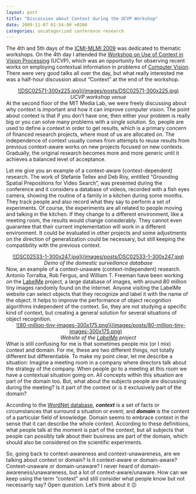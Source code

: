 ```yaml
---
layout: post
title: "Discussion about Context during the UCVP Workshop"
date: 2009-11-07 01:54:00 +0200
categories: uncategorized conference research
---
```


The 4th and 5th days of the <a href="http://69.89.31.239/~hildeber/?p=96">ICMI-MLMI 2009</a> was dedicated to thematic workshops. On the 4th day I attended the <a href="http://hmi.ewi.utwente.nl/ucvp09">Workshop on Use of Context in Vision Processing</a> (UCVP), which was an opportunity for observing recent works on employing contextual information in problems of <a href="http://en.wikipedia.org/wiki/Computer_vision">Computer Vision</a>. There were very good talks all over the day, but what really interested me was a half-hour discussion about “Context” at the end of the workshop.

<div style="clear: both; text-align: center;"><a href="http://69.89.31.239/~hildeber/wp-content/uploads/2009/11/DSC02571.jpg" style="margin-left: 1em; margin-right: 1em;">![DSC02571-300x225.jpg](/images/posts/DSC02571-300x225.jpg)</a></div>
<div style="text-align: center;"><i>UCVP workshop venue</i></div>
At the second floor of the MIT Media Lab, we were freely discussing about why context is important and how it can improve computer vision. The point about context is that if you don’t have one, then either your problem is really big or you can solve many problems with a single solution. So, people are used to define a context in order to get results, which is a primary concern of financed research projects, where most of us are allocated on. The independence of context usually comes from attempts to reuse results from previous context-aware works on new projects focused on new contexts. Gradually, the original research becomes more and more generic until it achieves a balanced level of acceptance.

Let me give you an example of a context-aware (context-dependent) research. The work of Stefanie Tellex and Deb Roy, entitled “Grounding Spatial Prepositions for Video Search”, was presented during the conference and it considers a database of videos, recorded with a fish eyes camera, showing the routine of a family in a kitchen during some months. They track people and also record what they say to perform a set of experiments. Of course, the experiments are all related to people moving and talking in the kitchen. If they change to a different environment, like a meeting room, the results would change considerably. They cannot even guarantee that their current implementation will work in a different environment. It could be evaluated in other projects and some adjustments on the direction of generalization could be necessary, but still keeping the compatibility with the previous context.

<div style="clear: both; text-align: center;"><a href="http://69.89.31.239/~hildeber/wp-content/uploads/2009/11/DSC02533-1.jpg" style="margin-left: 1em; margin-right: 1em;">![DSC02533-1-300x247.jpg](/images/posts/DSC02533-1-300x247.jpg)</a></div>
<div style="text-align: center;"><i>Demo of the domestic surveillance database</i></div>
Now, an example of a context-unaware (context-independent) research. Antonio Torralba, Rob Fergus, and William T. Freeman have been working on the <a href="http://people.csail.mit.edu/torralba/tinyimages/">LabelMe</a> project, a large database of images, with around 80 million tiny images randomly found on the internet. Anyone visiting the LabelMe website can select objects that they recognize and label it with the name of the object. It helps to improve the performance of object recognition algorithms independent of the context. So, they are not studying a specific kind of context, but creating a general solution for several situations of object recognition.

<div style="clear: both; text-align: center;"><a href="http://69.89.31.239/~hildeber/wp-content/uploads/2009/11/80-million-tiny-images.png" style="margin-left: 1em; margin-right: 1em;">![80-million-tiny-images-300x175.png](/images/posts/80-million-tiny-images-300x175.png)</a></div>
<div style="text-align: center;"><i>Website of the </i><a href="http://people.csail.mit.edu/torralba/tinyimages/"><i>LabelMe</i></a><i> project</i></div>
What is still confusing for me is that sometimes people mix (or I mix) context and domain. For me, these are two different things, not totally different but differentiable. To make my point clear, let me describe a situation: Imagine a meeting room in a company where directors talk about the strategy of the company. When people go to a meeting at this room we have a contextual situation going on. All concepts within this situation are part of the domain too. But, what about the subjects people are discussing during the meeting? Is it part of the context or is it exclusively part of the domain?

According to the <a href="http://wordnet.princeton.edu/">WordNet database</a>, <b><i>context</i></b> is a set of facts or circumstances that surround a situation or event; and <b><i>domain </i></b>is the content of a particular field of knowledge. Domain seems to embrace context in the sense that it can describe the whole context. According to these definitions, what people talk at the moment is part of the context, but all subjects that people can possibly talk about their business are part of the domain, which should also be considered on the scientific experiments.

So, going back to context-awareness and context-unawareness, are we talking about context or domain? Is it context-aware or domain-aware? Context-unaware or domain-unaware? I never heard of domain-awareness/unawareness, but a lot of context-aware/unaware. How can we keep using the term “context” and still consider what people know but not necessarily say? Open question. Let’s think about it 😉
